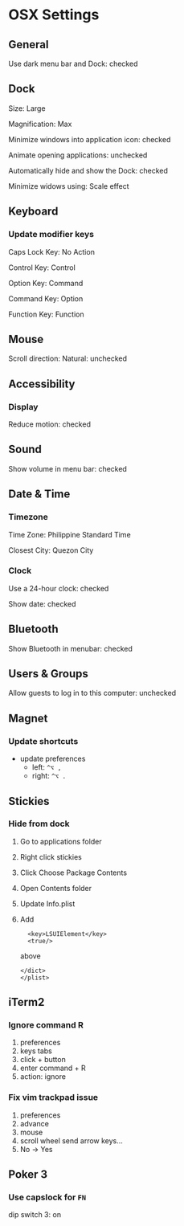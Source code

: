 # OSX Settings

## General

Use dark menu bar and Dock: checked

## Dock

Size: Large

Magnification: Max

Minimize windows into application icon: checked

Animate opening applications: unchecked

Automatically hide and show the Dock: checked

Minimize widows using: Scale effect

## Keyboard

### Update modifier keys

Caps Lock Key: No Action

Control Key: Control

Option Key: Command

Command Key: Option

Function Key: Function

## Mouse

Scroll direction: Natural: unchecked

## Accessibility

### Display

Reduce motion: checked

## Sound

Show volume in menu bar: checked

## Date & Time

### Timezone

Time Zone: Philippine Standard Time

Closest City: Quezon City

### Clock

Use a 24-hour clock: checked

Show date: checked

## Bluetooth

Show Bluetooth in menubar: checked

## Users & Groups

Allow guests to log in to this computer: unchecked

## Magnet

### Update shortcuts

- update preferences
  - left: `^⌥ ,`
  - right: `^⌥ .`

## Stickies

### Hide from dock

1. Go to applications folder
1. Right click stickies
1. Click Choose Package Contents
1. Open Contents folder
1. Update Info.plist
1. Add

   ```
     <key>LSUIElement</key>
     <true/>
   ```

   above

   ```
   </dict>
   </plist>
   ```

## iTerm2

### Ignore command R

1. preferences
1. keys tabs
1. click + button
1. enter command + R
1. action: ignore

### Fix vim trackpad issue

1. preferences
1. advance
1. mouse
1. scroll wheel send arrow keys...
1. No -> Yes

## Poker 3

### Use capslock for `FN`

dip switch 3: on
